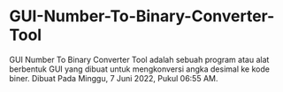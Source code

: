 # GUI-Number-To-Binary-Converter-Tool
GUI Number To Binary Converter Tool adalah sebuah program atau alat berbentuk GUI yang dibuat untuk mengkonversi angka desimal ke kode biner. Dibuat Pada Minggu, 7 Juni 2022, Pukul 06:55 AM.
